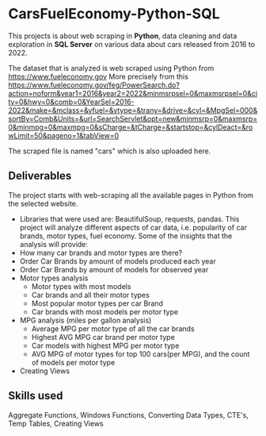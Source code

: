 # CarsFuelEconomy-Python-SQL

This projects is about web scraping in **Python**, data cleaning and data exploration in **SQL Server** on various data about cars released from 2016 to 2022.

The dataset that is analyzed is web scraped using Python from https://www.fueleconomy.gov 
More precisely from this https://www.fueleconomy.gov/feg/PowerSearch.do?action=noform&year1=2016&year2=2022&minmsrpsel=0&maxmsrpsel=0&city=0&hwy=0&comb=0&YearSel=2016-2022&make=&mclass=&vfuel=&vtype=&trany=&drive=&cyl=&MpgSel=000&sortBy=Comb&Units=&url=SearchServlet&opt=new&minmsrp=0&maxmsrp=0&minmpg=0&maxmpg=0&sCharge=&tCharge=&startstop=&cylDeact=&rowLimit=50&pageno=1&tabView=0 

The scraped file is named "cars" which is also uploaded here.

## Deliverables
The project starts with web-scraping all the available pages in Python from the selected website. 
-	Libraries that were used are: BeautifulSoup, requests, pandas.
This project will analyze different aspects of car data, i.e. popularity of car brands, motor types, fuel economy.
Some of the insights that the analysis will provide:
-	How many car brands and motor types are there?
-	Order Car Brands by amount of models produced each year
-	Order Car Brands by amount of models for observed year
-	Motor types analysis
     - Motor types with most models
     - Car brands and all their motor types
     - Most popular motor types per car Brand
     - Car brands with most models per motor type
-	MPG analysis (miles per gallon analysis)
     - Average MPG per motor type of all the car brands
     - Highest AVG MPG car brand per motor type
     - Car models with highest MPG per motor type
     - AVG MPG of motor types for top 100 cars(per MPG), and the count of models per motor type
-	Creating Views

## Skills used 
Aggregate Functions, Windows Functions, Converting Data Types, CTE's, Temp Tables, Creating Views

